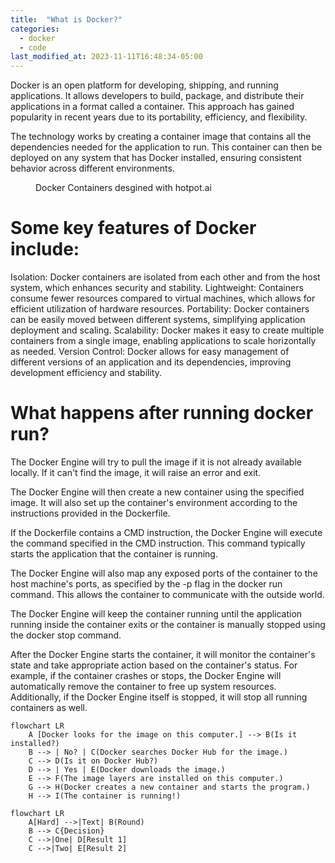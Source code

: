 ```yaml
---
title:  "What is Docker?"
categories: 
  - docker
  - code
last_modified_at: 2023-11-11T16:48:34-05:00
---
```


Docker is an open platform for developing, shipping, and running applications. It allows developers to build, package, and distribute their applications in a format called a container. This approach has gained popularity in recent years due to its portability, efficiency, and flexibility.

The technology works by creating a container image that contains all the dependencies needed for the application to run. This container can then be deployed on any system that has Docker installed, ensuring consistent behavior across different environments.

<figure class="align-center">
  <img src="{{ site.url }}{{ site.baseurl }}/assets/images/what-is-docker-blog-1.jpeg" alt="">
  <figcaption>Docker Containers desgined with hotpot.ai </figcaption>
</figure> 


# Some key features of Docker include:

Isolation: Docker containers are isolated from each other and from the host system, which enhances security and stability.
Lightweight: Containers consume fewer resources compared to virtual machines, which allows for efficient utilization of hardware resources.
Portability: Docker containers can be easily moved between different systems, simplifying application deployment and scaling.
Scalability: Docker makes it easy to create multiple containers from a single image, enabling applications to scale horizontally as needed.
Version Control: Docker allows for easy management of different versions of an application and its dependencies, improving development efficiency and stability.



# What happens after running docker run?

The Docker Engine will try to pull the image if it is not already available locally. If it can't find the image, it will raise an error and exit.

The Docker Engine will then create a new container using the specified image. It will also set up the container's environment according to the instructions provided in the Dockerfile.

If the Dockerfile contains a CMD instruction, the Docker Engine will execute the command specified in the CMD instruction. This command typically starts the application that the container is running.

The Docker Engine will also map any exposed ports of the container to the host machine's ports, as specified by the -p flag in the docker run command. This allows the container to communicate with the outside world.

The Docker Engine will keep the container running until the application running inside the container exits or the container is manually stopped using the docker stop command.

After the Docker Engine starts the container, it will monitor the container's state and take appropriate action based on the container's status. For example, if the container crashes or stops, the Docker Engine will automatically remove the container to free up system resources. Additionally, if the Docker Engine itself is stopped, it will stop all running containers as well.


```mermaid
flowchart LR
    A [Docker looks for the image on this computer.] --> B(Is it installed?)
    B --> | No? | C(Docker searches Docker Hub for the image.) 
    C --> D(Is it on Docker Hub?)
    D --> | Yes | E(Docker downloads the image.) 
    E --> F(The image layers are installed on this computer.) 
    G --> H(Docker creates a new container and starts the program.) 
    H --> I(The container is running!)
```



```mermaid
flowchart LR
    A[Hard] -->|Text| B(Round)
    B --> C{Decision}
    C -->|One| D[Result 1]
    C -->|Two| E[Result 2]
```